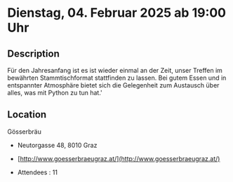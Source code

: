 # Dienstag, 04. Februar 2025 ab 19:00 Uhr

## Description

Für den Jahresanfang ist es ist wieder einmal an der Zeit, unser Treffen im bewährten Stammtischformat stattfinden zu lassen. Bei gutem Essen und in entspannter Atmosphäre bietet sich die Gelegenheit zum Austausch über alles, was mit Python zu tun hat.'

## Location

Gösserbräu

- Neutorgasse 48, 8010 Graz
- [http://www.goesserbraeugraz.at/](http://www.goesserbraeugraz.at/)

- Attendees : 11

